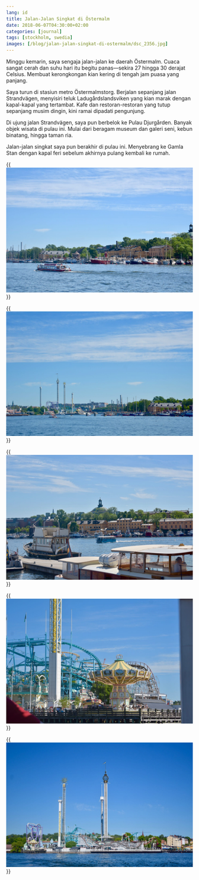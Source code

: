```yaml
---
lang: id
title: Jalan-Jalan Singkat di Östermalm
date: 2018-06-07T04:30:00+02:00
categories: [journal]
tags: [stockholm, swedia]
images: [/blog/jalan-jalan-singkat-di-ostermalm/dsc_2356.jpg]
---
```

Minggu kemarin, saya sengaja jalan-jalan ke daerah Östermalm. Cuaca sangat cerah dan suhu hari itu begitu panas—sekira 27 hingga 30 derajat Celsius. Membuat kerongkongan kian kering di tengah jam puasa yang panjang.

Saya turun di stasiun metro Östermalmstorg. Berjalan sepanjang jalan Strandvägen, menyisiri teluk Ladugårdslandsviken yang kian marak dengan kapal-kapal yang tertambat. Kafe dan restoran-restoran yang tutup sepanjang musim dingin, kini ramai dipadati pengunjung.

Di ujung jalan Strandvägen, saya pun berbelok ke Pulau Djurgården. Banyak objek wisata di pulau ini. Mulai dari beragam museum dan galeri seni, kebun binatang, hingga taman ria.

Jalan-jalan singkat saya pun berakhir di pulau ini. Menyebrang ke Gamla Stan dengan kapal feri sebelum akhirnya pulang kembali ke rumah.

{{<img alt="Suasana teluk Ladugårdslandsviken di jantung Kota Stockholm." src="dsc_2356.jpg">}}

{{<img alt="Taman ria Gröna Lund tampak di kejauhan." src="dsc_2358.jpg">}}

{{<img alt="Bus amfibi yang membawa wisatawan keliling Kota Stockholm." src="dsc_2364.jpg">}}

{{<img alt="Wahana kättingflygaren di taman ria Gröna Lund." src="dsc_2371.jpg">}}

{{<img alt="Gröna Lund dibuka pada akhir abad ke-19, menjadikannya taman ria tertua di Swedia." src="dsc_2372.jpg">}}
